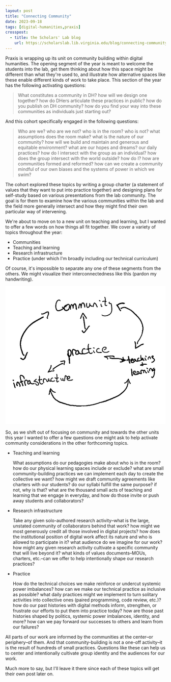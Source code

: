 ```yaml
---
layout: post
title: "Connecting Community"
date: 2023-09-18
tags: [digital-humanities,praxis]
crosspost:
  - title: the Scholars' Lab blog
    url: https://scholarslab.lib.virginia.edu/blog/connecting-community
---
```

Praxis is wrapping up its unit on community building within digital humanities. The opening segment of the year is meant to welcome the students into the lab, get them thinking about how this space might be different than what they're used to, and illustrate how alternative spaces like these enable different kinds of work to take place. This section of the year has the following activating questions:

> What constitutes a community in DH? how will we design one together? how do DHers articulate these practices in public? how do you publish on DH community? how do you find your way into these communities as individuals just starting out? 

And this cohort specifically engaged in the following questions: 

> Who are we? who are we not? who is in the room? who is not? what assumptions does the room make? what is the nature of our community? how will we build and maintain and generous and equitable environment? what are our hopes and dreams? our daily practices? how do I intersect with the group as an individual? how does the group intersect with the world outside? how do I? how are communities formed and reformed? how can we create a community mindful of our own biases and the systems of power in which we swim?

The cohort explored these topics by writing a group charter (a statement of values that they want to put into practice together) and designing plans for self-study based on various presentations from the lab community. The goal is for them to examine how the various communities within the lab and the field more generally intersect and how they might find their own particular way of intervening. 

We're about to move on to a new unit on teaching and learning, but I wanted to offer a few words on how things all fit together. We cover a variety of topics throughout the year:

* Communities
* Teaching and learning
* Research infrastructure
* Practice (under which I'm broadly including our technical curriculum)

Of course, it's impossible to separate any one of these segments from the others. We might visualize their interconnectedness like this (pardon my handwriting).

![diagram showing the topics communities, teaching and learning, infrastructure in a triangle, with practice in the middle of it. Arrows shows how all of the topics are interconnected.](/assets/post-media/connecting-community/diagram.png)

So, as we shift out of focusing on community and towards the other units this year I wanted to offer a few questions one might ask to help activate community considerations in the other forthcoming topics.

* Teaching and learning

  What assumptions do our pedagogies make about who is in the room? how do our physical learning spaces include or exclude? what are small community-building practices we can implement each day to create the collective we want? how might we draft community agreements like charters with our students? do our syllabi fulfill the same purpose? if not, why is that? what are the thousand small acts of teaching and learning that we engage in everyday, and how do those invite or push away students and collaborators?

* Research infrastructure

  Take any given solo-authored research activity–what is the large, unstated community of collaborators behind that work? how might we most generously credit all those involved in digital projects? how does the institutional position of digital work affect its nature and who is allowed to participate in it? what audience do we imagine for our work? how might any given research activity cultivate a specific community that will live beyond it? what kinds of values documents–MOUs, charters, etc.–can we offer to help intentionally shape our research practices?

* Practice 

  How do the technical choices we make reinforce or undercut systemic power imbalances? how can we make our technical practice as inclusive as possible? what daily practices might we implement to turn solitary activities into collective ones (paired programming, code review, etc.)? how do our past histories with digital methods inform, strengthen, or frustrate our efforts to put them into practice today? how are those past histories shaped by politics, systemic power imbalances, identity, and more? how can we pay forward our successes to others and learn from our failures?

All parts of our work are informed by the communities at the center–or periphery–of them. And that community-building is not a one-off activity–it is the result of hundreds of small practices. Questions like these can help us to center and intentionally cultivate group identity and the audiences for our work. 

Much more to say, but I'll leave it there since each of these topics will get their own post later on.